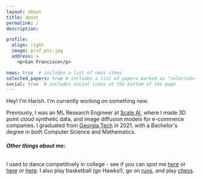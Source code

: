 ```yaml
---
layout: about
title: about
permalink: /
description:

profile:
  align: right
  image: prof_pic.jpg
  address: >
    <p>San Francisco</p>

news: true  # includes a list of news items
selected_papers: true # includes a list of papers marked as "selected={true}"
social: true  # includes social icons at the bottom of the page
---
```

Hey! I'm Harish. I'm currently working on something new.

Previously, I was an ML Research Engineer at [Scale AI](http://www.scale.com), where I made 3D point cloud synthetic data, and image diffusion models for e-commerce companies. I graduated from [Georgia Tech](http://gatech.edu) in 2021, with a Bachelor's degree in both Computer Science and Mathematics.



###### **Other things about me:**
I used to dance competitively in college - see if you can spot me [here](https://www.youtube.com/watch?v=oGEAmH5qomw&ab_channel=BollywoodAmerica) or [here](https://youtu.be/Uuc4cUT08yM?t=390) or [here](https://www.youtube.com/watch?v=LGklU2__nFw&ab_channel=ParthProductions). I also play basketball (go Hawks!), go on [runs](https://www.strava.com/athletes/6201649), and play [chess](https://www.chess.com/member/chandhoo).
